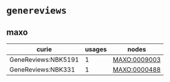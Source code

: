 # `genereviews`

## maxo

| curie               |   usages | nodes                                                       |
|---------------------|----------|-------------------------------------------------------------|
| GeneReviews:NBK5191 |        1 | [MAXO:0009003](http://purl.obolibrary.org/obo/MAXO_0009003) |
| GeneReviews:NBK331  |        1 | [MAXO:0000488](http://purl.obolibrary.org/obo/MAXO_0000488) |

